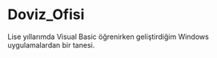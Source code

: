 # Doviz_Ofisi
Lise yıllarımda Visual Basic öğrenirken geliştirdiğim Windows uygulamalardan bir tanesi.
